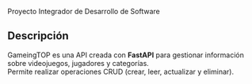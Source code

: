 Proyecto Integrador de Desarrollo de Software

## Descripción
GameingTOP es una API creada con **FastAPI** para gestionar información sobre videojuegos, jugadores y categorías.  
Permite realizar operaciones CRUD (crear, leer, actualizar y eliminar).
